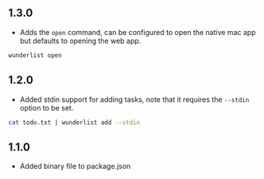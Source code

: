 ## 1.3.0

- Adds the `open` command, can be configured to open the native mac app but
  defaults to opening the web app.

```sh
wunderlist open
```

## 1.2.0

- Added stdin support for adding tasks, note that it requires the `--stdin`
  option to be set.

```sh
cat todo.txt | wunderlist add --stdin
```

## 1.1.0

- Added binary file to package.json
